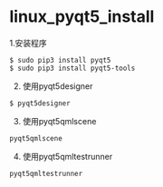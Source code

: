 # linux_pyqt5_install

1.安装程序
```linux
$ sudo pip3 install pyqt5
$ sudo pip3 install pyqt5-tools
```

2. 使用pyqt5designer
```
$ pyqt5designer
```

3. 使用pyqt5qmlscene
```
pyqt5qmlscene
```

4. 使用pyqt5qmltestrunner
```
pyqt5qmltestrunner
```